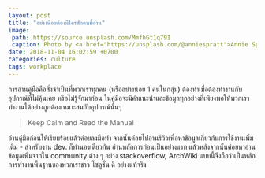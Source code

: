 ```yaml
---
layout: post
title: "อย่างน้อยต้องมีใครสักคนที่อ่าน"
image:
 path: https://source.unsplash.com/MmfhGt1q79I
 caption: Photo by <a href="https://unsplash.com/@anniespratt">Annie Spratt</a> on <a href="https://unsplash.com/">Unsplash</a>
date: 2018-11-04 16:02:59 +0700
categories: culture
tags: workplace
---
```

การอ่านคู่มือคือสิ่งจำเป็นที่พวกเราทุกคน (หรืออย่างน้อย 1 คนในกลุ่ม) ต้องทำเมื่อต้องทำงานกับอุปกรณ์ที่ไม่คุ้นเคย หรือไม่รู้จักมาก่อน ในคู่มือจะมีคำแนะนำและข้อมูลทุกอย่างที่เพียงพอให้พวกเราทำงานได้อย่างถูกต้องเหมาะสมกับอุปกรณ์นั้นๆ

> Keep Calm and Read the Manual

อ่านคู่มือก่อนให้เรียบร้อยแล้วค่อยลงมือทำ จากนั้นค่อยไปอ่านรีวิวเพื่อหาข้อมูลเกี่ยวกับการใช้งานเพิ่มเติม - สำหรับงาน dev. ก็ทำนองเดียวกัน อ่านหลักการก่อนเป็นอย่างแรก แล้วหลังจากนั้นค่อยหาอ่านข้อมูลเพิ่มจากใน community ต่าง ๆ อย่าง stackoverflow, ArchWiki แบบนี้จึงถือว่าเป็นหลักการทำงานพื้นฐานของพวกเราชาว โซลูชั่น ดี อย่างแท้จริง

